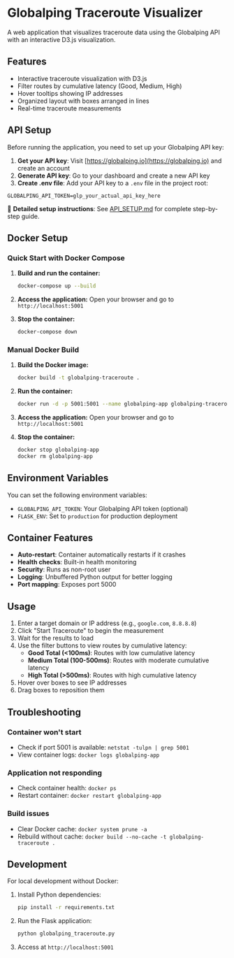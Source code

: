 # Globalping Traceroute Visualizer

A web application that visualizes traceroute data using the Globalping API with an interactive D3.js visualization.

## Features

- Interactive traceroute visualization with D3.js
- Filter routes by cumulative latency (Good, Medium, High)
- Hover tooltips showing IP addresses
- Organized layout with boxes arranged in lines
- Real-time traceroute measurements

## API Setup

Before running the application, you need to set up your Globalping API key:

1. **Get your API key**: Visit [https://globalping.io](https://globalping.io) and create an account
2. **Generate API key**: Go to your dashboard and create a new API key
3. **Create .env file**: Add your API key to a `.env` file in the project root:

```env
GLOBALPING_API_TOKEN=glp_your_actual_api_key_here
```

📖 **Detailed setup instructions**: See [API_SETUP.md](API_SETUP.md) for complete step-by-step guide.

## Docker Setup

### Quick Start with Docker Compose

1. **Build and run the container:**
   ```bash
   docker-compose up --build
   ```

2. **Access the application:**
   Open your browser and go to `http://localhost:5001`

3. **Stop the container:**
   ```bash
   docker-compose down
   ```

### Manual Docker Build

1. **Build the Docker image:**
   ```bash
   docker build -t globalping-traceroute .
   ```

2. **Run the container:**
   ```bash
   docker run -d -p 5001:5001 --name globalping-app globalping-traceroute
   ```

3. **Access the application:**
   Open your browser and go to `http://localhost:5001`

4. **Stop the container:**
   ```bash
   docker stop globalping-app
   docker rm globalping-app
   ```

## Environment Variables

You can set the following environment variables:

- `GLOBALPING_API_TOKEN`: Your Globalping API token (optional)
- `FLASK_ENV`: Set to `production` for production deployment

## Container Features

- **Auto-restart**: Container automatically restarts if it crashes
- **Health checks**: Built-in health monitoring
- **Security**: Runs as non-root user
- **Logging**: Unbuffered Python output for better logging
- **Port mapping**: Exposes port 5000

## Usage

1. Enter a target domain or IP address (e.g., `google.com`, `8.8.8.8`)
2. Click "Start Traceroute" to begin the measurement
3. Wait for the results to load
4. Use the filter buttons to view routes by cumulative latency:
   - **Good Total (<100ms)**: Routes with low cumulative latency
   - **Medium Total (100-500ms)**: Routes with moderate cumulative latency
   - **High Total (>500ms)**: Routes with high cumulative latency
5. Hover over boxes to see IP addresses
6. Drag boxes to reposition them

## Troubleshooting

### Container won't start
- Check if port 5001 is available: `netstat -tulpn | grep 5001`
- View container logs: `docker logs globalping-app`

### Application not responding
- Check container health: `docker ps`
- Restart container: `docker restart globalping-app`

### Build issues
- Clear Docker cache: `docker system prune -a`
- Rebuild without cache: `docker build --no-cache -t globalping-traceroute .`

## Development

For local development without Docker:

1. Install Python dependencies:
   ```bash
   pip install -r requirements.txt
   ```

2. Run the Flask application:
   ```bash
   python globalping_traceroute.py
   ```

3. Access at `http://localhost:5001` 